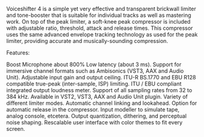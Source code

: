 Voiceshifter 4 is a simple yet very effective and transparent brickwall limiter and tone-booster that is suitable for individual tracks as well as mastering work. On top of the peak limiter, a soft-knee peak compressor is included with adjustable ratio, threshold, attack and release times. This compressor uses the same advanced envelope tracking technology as used for the peak limiter, providing accurate and musically-sounding compression.

Features:

Boost Microphone about 800%
Low latency (about 3 ms).
Support for immersive channel formats such as Ambisonics (VST3, AAX and Audio Unit).
Adjustable input gain and output ceiling.
ITU-R BS.1770 and EBU R128 compatible true-peak (inter-sample, ISP) limiting.
ITU / EBU compliant integrated output loudness meter.
Support of all sampling rates from 32 to 384 kHz.
Available in VST2, VST3, AAX and Audio Unit plugin.
Variety of different limiter modes.
Automatic channel linking and lookahead.
Option for automatic release in the compressor.
Input modeller to simulate tape, analog console, etcetera.
Output quantization, dithering, and perceptual noise shaping.
Rescalable user interface with color themes to fit every screen.

